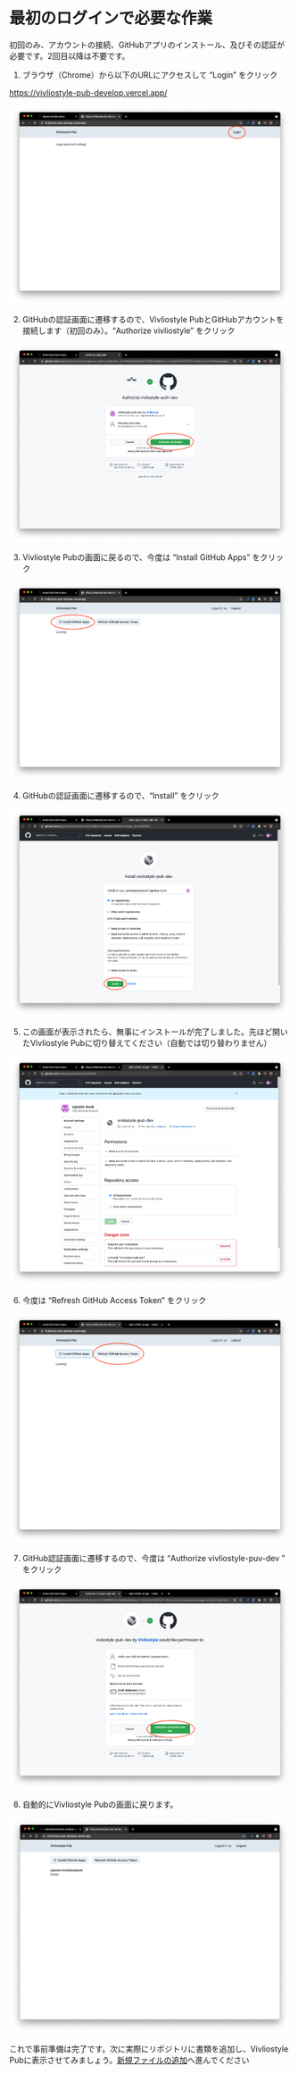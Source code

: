 # 最初のログインで必要な作業

初回のみ、アカウントの接続、GitHubアプリのインストール、及びその認証が必要です。2回目以降は不要です。


1. ブラウザ（Chrome）から以下のURLにアクセスして “Login” をクリック

https://vivliostyle-pub-develop.vercel.app/

![ ](images/advance-preparation/login/fig-1.png)

2. GitHubの認証画面に遷移するので、Vivliostyle PubとGitHubアカウントを接続します（初回のみ）。“Authorize vivliostyle” をクリック 

![ ](images/advance-preparation/login/fig-2.png)

3. Vivliostyle Pubの画面に戻るので、今度は “Install GitHub Apps” をクリック

![ ](images/advance-preparation/login/fig-3.png)

4. GitHubの認証画面に遷移するので、“Install” をクリック

![ ](images/advance-preparation/login/fig-4.png)

5. この画面が表示されたら、無事にインストールが完了しました。先ほど開いたVivliostyle Pubに切り替えてください（自動では切り替わりません）

![ ](images/advance-preparation/login/fig-5.png)

6. 今度は “Refresh GitHub Access Token” をクリック

![ ](images/advance-preparation/login/fig-6.png)

7. GitHub認証画面に遷移するので、今度は “Authorize vivliostyle-puv-dev ” をクリック

![ ](images/advance-preparation/login/fig-7.png)

8. 自動的にVivliostyle Pubの画面に戻ります。

![ ](images/advance-preparation/login/fig-8.png)

これで事前準備は完了です。次に実際にリポジトリに書類を追加し、Vivliostyle Pubに表示させてみましょう。[新規ファイルの追加](/ja/file-operation/adding-a-new-file.md)へ進んでください